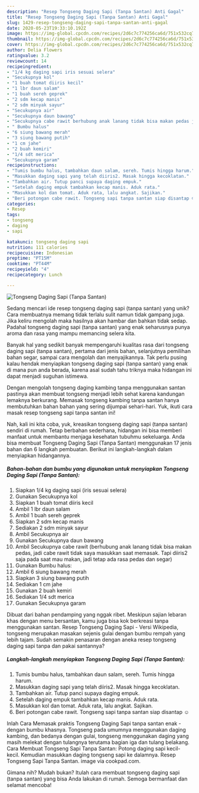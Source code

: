 ```yaml
---
description: "Resep Tongseng Daging Sapi (Tanpa Santan) Anti Gagal"
title: "Resep Tongseng Daging Sapi (Tanpa Santan) Anti Gagal"
slug: 1429-resep-tongseng-daging-sapi-tanpa-santan-anti-gagal
date: 2020-05-23T19:33:10.192Z
image: https://img-global.cpcdn.com/recipes/2d6c7c774256ca6d/751x532cq70/tongseng-daging-sapi-tanpa-santan-foto-resep-utama.jpg
thumbnail: https://img-global.cpcdn.com/recipes/2d6c7c774256ca6d/751x532cq70/tongseng-daging-sapi-tanpa-santan-foto-resep-utama.jpg
cover: https://img-global.cpcdn.com/recipes/2d6c7c774256ca6d/751x532cq70/tongseng-daging-sapi-tanpa-santan-foto-resep-utama.jpg
author: Delia Flowers
ratingvalue: 3.2
reviewcount: 14
recipeingredient:
- "1/4 kg daging sapi iris sesuai selera"
- "Secukupnya kol"
- "1 buah tomat diiris kecil"
- "1 lbr daun salam"
- "1 buah sereh geprek"
- "2 sdm kecap manis"
- "2 sdm minyak sayur"
- "Secukupnya air"
- "Secukupnya daun bawang"
- "Secukupnya cabe rawit berhubung anak lanang tidak bisa makan pedas jadi cabe rawit tidak saya masukkan saat memasak Tapi diiris2 saja pada saat mau makan jadi tetap ada rasa pedas dan segar"
- " Bumbu halus"
- "6 siung bawang merah"
- "3 siung bawang putih"
- "1 cm jahe"
- "2 buah kemiri"
- "1/4 sdt merica"
- "Secukupnya garam"
recipeinstructions:
- "Tumis bumbu halus, tambahkan daun salam, sereh. Tumis hingga harum."
- "Masukkan daging sapi yang telah diiris2. Masak hingga kecoklatan."
- "Tambahkan air. Tutup panci supaya daging empuk."
- "Setelah daging empuk tambahkan kecap manis. Aduk rata."
- "Masukkan kol dan tomat. Aduk rata, lalu angkat. Sajikan."
- "Beri potongan cabe rawit. Tongseng sapi tanpa santan siap disantap ☺"
categories:
- Resep
tags:
- tongseng
- daging
- sapi

katakunci: tongseng daging sapi 
nutrition: 111 calories
recipecuisine: Indonesian
preptime: "PT15M"
cooktime: "PT44M"
recipeyield: "4"
recipecategory: Lunch

---
```



![Tongseng Daging Sapi (Tanpa Santan)](https://img-global.cpcdn.com/recipes/2d6c7c774256ca6d/751x532cq70/tongseng-daging-sapi-tanpa-santan-foto-resep-utama.jpg)

Sedang mencari ide resep tongseng daging sapi (tanpa santan) yang unik? Cara membuatnya memang tidak terlalu sulit namun tidak gampang juga. Jika keliru mengolah maka hasilnya akan hambar dan bahkan tidak sedap. Padahal tongseng daging sapi (tanpa santan) yang enak seharusnya punya aroma dan rasa yang mampu memancing selera kita.

Banyak hal yang sedikit banyak mempengaruhi kualitas rasa dari tongseng daging sapi (tanpa santan), pertama dari jenis bahan, selanjutnya pemilihan bahan segar, sampai cara mengolah dan menyajikannya. Tak perlu pusing kalau hendak menyiapkan tongseng daging sapi (tanpa santan) yang enak di mana pun anda berada, karena asal sudah tahu triknya maka hidangan ini dapat menjadi suguhan istimewa.

Dengan mengolah tongseng daging kambing tanpa menggunakan santan pastinya akan membuat tongseng menjadi lebih sehat karena kandungan lemaknya berkurang. Memasak tongseng kambing tanpa santan hanya membutuhkan bahan bahan yang sering dijumpai sehari-hari. Yuk, ikuti cara masak resep tongseng sapi tanpa santan ini!


Nah, kali ini kita coba, yuk, kreasikan tongseng daging sapi (tanpa santan) sendiri di rumah. Tetap berbahan sederhana, hidangan ini bisa memberi manfaat untuk membantu menjaga kesehatan tubuhmu sekeluarga. Anda bisa membuat Tongseng Daging Sapi (Tanpa Santan) menggunakan 17 jenis bahan dan 6 langkah pembuatan. Berikut ini langkah-langkah dalam menyiapkan hidangannya.

<!--inarticleads1-->

##### Bahan-bahan dan bumbu yang digunakan untuk menyiapkan Tongseng Daging Sapi (Tanpa Santan):

1. Siapkan 1/4 kg daging sapi (iris sesuai selera)
1. Gunakan Secukupnya kol
1. Siapkan 1 buah tomat diiris kecil
1. Ambil 1 lbr daun salam
1. Ambil 1 buah sereh geprek
1. Siapkan 2 sdm kecap manis
1. Sediakan 2 sdm minyak sayur
1. Ambil Secukupnya air
1. Gunakan Secukupnya daun bawang
1. Ambil Secukupnya cabe rawit (berhubung anak lanang tidak bisa makan pedas, jadi cabe rawit tidak saya masukkan saat memasak. Tapi diiris2 saja pada saat mau makan, jadi tetap ada rasa pedas dan segar)
1. Gunakan  Bumbu halus:
1. Ambil 6 siung bawang merah
1. Siapkan 3 siung bawang putih
1. Sediakan 1 cm jahe
1. Gunakan 2 buah kemiri
1. Sediakan 1/4 sdt merica
1. Gunakan Secukupnya garam


Dibuat dari bahan pendamping yang nggak ribet. Meskipun sajian lebaran khas dengan menu bersantan, kamu juga bisa kok berkreasi tanpa menggunakan santan. Resep Tongseng Daging Sapi - Versi Wikipedia, tongseng merupakan masakan sejenis gulai dengan bumbu rempah yang lebih tajam. Sudah semakin penasaran dengan aneka resep tongseng daging sapi tanpa dan pakai santannya? 

<!--inarticleads2-->

##### Langkah-langkah menyiapkan Tongseng Daging Sapi (Tanpa Santan):

1. Tumis bumbu halus, tambahkan daun salam, sereh. Tumis hingga harum.
1. Masukkan daging sapi yang telah diiris2. Masak hingga kecoklatan.
1. Tambahkan air. Tutup panci supaya daging empuk.
1. Setelah daging empuk tambahkan kecap manis. Aduk rata.
1. Masukkan kol dan tomat. Aduk rata, lalu angkat. Sajikan.
1. Beri potongan cabe rawit. Tongseng sapi tanpa santan siap disantap ☺


Inlah Cara Memasak praktis Tongseng Daging Sapi tanpa santan enak - dengan bumbu khasnya. Tongseng pada umumnya menggunakan daging kambing, dan bedanya dengan gulai, tongseng menggunakan daging yang masih melekat dengan tulangnya terutama bagian iga dan tulang belakang. Cara Membuat Tongseng Sapi Tanpa Santan: Potong daging sapi kecil-kecil. Kemudian masukkan daging tongseng sapi ke dalamnya. Resep Tongseng Sapi Tanpa Santan. image via cookpad.com. 

Gimana nih? Mudah bukan? Itulah cara membuat tongseng daging sapi (tanpa santan) yang bisa Anda lakukan di rumah. Semoga bermanfaat dan selamat mencoba!
